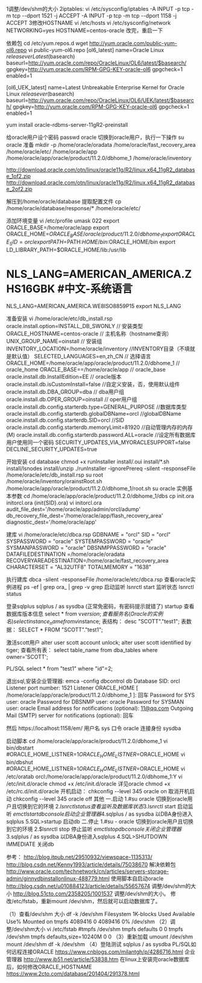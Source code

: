 1调整/dev/shm的大小
2iptables:
vi /etc/sysconfig/iptables
-A INPUT -p tcp -m tcp --dport 1521 -j ACCEPT
-A INPUT -p tcp -m tcp --dport 1158 -j ACCEPT
3修改HOSTNAME
vi /etc/hosts
vi /etc/sysconfig/network
NETWORKING=yes
HOSTNAME=centos-oracle
改完，重启一下

依赖包
cd /etc/yum.repos.d
wget http://yum.oracle.com/public-yum-ol6.repo
vi public-yum-ol6.repo
[ol6_latest]
name=Oracle Linux $releasever Latest ($basearch)
baseurl=http://yum.oracle.com/repo/OracleLinux/OL6/latest/$basearch/
gpgkey=http://yum.oracle.com/RPM-GPG-KEY-oracle-ol6
gpgcheck=1
enabled=1

[ol6_UEK_latest]
name=Latest Unbreakable Enterprise Kernel for Oracle Linux $releasever ($basearch)
baseurl=http://yum.oracle.com/repo/OracleLinux/OL6/UEK/latest/$basearch/
gpgkey=http://yum.oracle.com/RPM-GPG-KEY-oracle-ol6
gpgcheck=1
enabled=1

yum install oracle-rdbms-server-11gR2-preinstall

给oracle用户设个密码
passwd oracle
切换到oracle用户，执行一下操作
su oracle
准备
mkdir -p /home/oracle/oradata /home/oracle/fast_recovery_area /home/oracle/etc/ /home/oracle/app /home/oracle/app/oracle/product/11.2.0/dbhome_1 /home/oracle/inventory

http://download.oracle.com/otn/linux/oracle11g/R2/linux.x64_11gR2_database_1of2.zip
http://download.oracle.com/otn/linux/oracle11g/R2/linux.x64_11gR2_database_2of2.zip

解压到/home/oracle/database
提取配置文件
cp /home/oracle/database/response/* /home/oracle/etc/


添加环境变量
vi /etc/profile
umask 022
export ORACLE_BASE=/home/oracle/app
export ORACLE_HOME=$ORACLE_BASE/oracle/product/11.2.0/dbhome_1
export ORACLE_SID=orcl
export PATH=$PATH:$HOME/bin:$ORACLE_HOME/bin
export LD_LIBRARY_PATH=$ORACLE_HOME/lib:/usr/lib
# NLS_LANG=AMERICAN_AMERICA.ZHS16GBK #中文-系统语言
NLS_LANG=AMERICAN_AMERICA.WE8ISO8859P15
export NLS_LANG

准备安装
vi /home/oracle/etc/db_install.rsp
oracle.install.option=INSTALL_DB_SWONLY // 安装类型
ORACLE_HOSTNAME=centos-oracle // 主机名称（hostname查询）
UNIX_GROUP_NAME=oinstall // 安装组
INVENTORY_LOCATION=/home/oracle/inventory //INVENTORY目录（不填就是默认值）
SELECTED_LANGUAGES=en,zh_CN // 选择语言
ORACLE_HOME=/home/oracle/app/oracle/product/11.2.0/dbhome_1 // oracle_home
ORACLE_BASE==/home/oracle/app // oracle_base
oracle.install.db.InstallEdition=EE // oracle版本
oracle.install.db.isCustomInstall=false //自定义安装，否，使用默认组件
oracle.install.db.DBA_GROUP=dba // dba用户组
oracle.install.db.OPER_GROUP=oinstall // oper用户组
oracle.install.db.config.starterdb.type=GENERAL_PURPOSE //数据库类型
oracle.install.db.config.starterdb.globalDBName=orcl //globalDBName
oracle.install.db.config.starterdb.SID=orcl //SID
oracle.install.db.config.starterdb.memoryLimit=81920 //自动管理内存的内存(M)
oracle.install.db.config.starterdb.password.ALL=oracle //设定所有数据库用户使用同一个密码
SECURITY_UPDATES_VIA_MYORACLESUPPORT=false
DECLINE_SECURITY_UPDATES=true

开始安装
cd database
chmod +x runInstaller install/.oui install/*.sh install/lsnodes  install/unzip
./runInstaller -ignorePrereq -silent -responseFile /home/oracle/etc/db_install.rsp
su root
/home/oracle/inventory/orainstRoot.sh
/home/oracle/app/oracle/product/11.2.0/dbhome_1/root.sh
su oracle
实例基本参数
cd /home/oracle/app/oracle/product/11.2.0/dbhome_1/dbs
cp init.ora  initorcl.ora (init{SID}.ora)
vi initorcl.ora
audit_file_dest='/home/oracle/app/admin/orcl/adump'
db_recovery_file_dest='/home/oracle/app/flash_recovery_area'
diagnostic_dest='/home/oracle/app'

建库
vi /home/oracle/etc/dbca.rsp
GDBNAME = "orcl"
SID = "orcl"
SYSPASSWORD = "oracle"
SYSTEMPASSWORD = "oracle"
SYSMANPASSWORD = "oracle"
DBSNMPPASSWORD = "oracle"
DATAFILEDESTINATION =/home/oracle/oradata
RECOVERYAREADESTINATION=/home/oracle/fast_recovery_area
CHARACTERSET = "AL32UTF8"
TOTALMEMORY = "1638"

执行建库
dbca -silent -responseFile /home/oracle/etc/dbca.rsp
查看oracle实例进程
ps -ef | grep ora_ | grep -v grep
启动监听
lsnrctl start
监听状态
lsnrctl status


登录sqlplus
sqlplus / as sysdba (正常免密码，有密码提示就错了)
startup
查看数据库版本信息
select * from v$version;
查看服务名(Oracle的实例名)
select instance_name from v$instance;
表结构：
desc "SCOTT"."test1";
表数据：
SELECT * FROM "SCOTT"."test1";

激活scott用户
alter user scott account unlock;
alter user scott identified by tiger;
查看所有表：
select table_name from dba_tables where owner='SCOTT';

PL/SQL
select * from "test1" where "id"=2;

退出sql,安装企业管理器:
emca -config dbcontrol db
Database SID: orcl
Listener port number: 1521
Listener ORACLE_HOME [ /home/oracle/app/oracle/product/11.2.0/dbhome_1 ]: 回车
Password for SYS user: oracle
Password for DBSNMP user: oracle
Password for SYSMAN user: oracle
Email address for notifications (optional): 11@qq.com
Outgoing Mail (SMTP) server for notifications (optional): 回车

然后
https://localhost:1158/em/
用户名 sys
口令 oracle
连接身份 sysdba

启动脚本
cd /home/oracle/app/oracle/product/11.2.0/dbhome_1
vi bin/dbstart
#ORACLE_HOME_LISTNER=$1
ORACLE_HOME_LISTNER=$ORACLE_HOME
vi bin/dbshut
#ORACLE_HOME_LISTNER=$1
ORACLE_HOME_LISTNER=$ORACLE_HOME
vi /etc/oratab
orcl:/home/oracle/app/oracle/product/11.2.0/dbhome_1:Y
vi /etc/init.d/oracle
chmod +x /etc/init.d/oracle
详见oracle
chmod +x /etc/rc.d/init.d/oracle
开机启动：
chkconfig --level 345 oracle on
取消开机启动
chkconfig --level 345 oracle off
其他
一.启动
1.#su oracle              切换到oracle用户且切换到它的环境
2.$lsnrctl status           查看监听及数据库状态
3.$lsnrctl start            启动监听
$emctl start dbconsole 启动企业管理器
4.$sqlplus / as sysdba       以DBA身份进入sqlplus
5.SQL>startup                启动db
二.停止
1.#su - oracle              切换到oracle用户且切换到它的环境
2.$lsnrctl stop             停止监听
$emctl stop dbconsole 关闭企业管理器
3.$sqlplus / as sysdba      以DBA身份进入sqlplus
4.SQL>SHUTDOWN IMMEDIATE    关闭db

参考：
http://blog.itpub.net/29510932/viewspace-1135313/
http://blog.csdn.net/Kenny1993/article/details/75038670
解决依赖包
http://www.oracle.com/technetwork/cn/articles/servers-storage-admin/ginnydbinstallonlinux-488779.html
使用脚本自启动oracle
http://blog.csdn.net/u010884123/article/details/55657674
调整/dev/shm的大小
http://blog.51cto.com/2358205/1001537
调整/dev/shm的大小。
修改/etc/fstab，重新mount /dev/shm，然后就可以启动数据库了。

（1）查看/dev/shm 大小
df -k /dev/shm
Filesystem 1K-blocks Used Available Use% Mounted on
tmpfs 4089416 0 4089416 0% /dev/shm
（2）调整/dev/shm大小
vi /etc/fstab
#tmpfs /dev/shm tmpfs defaults 0 0
tmpfs /dev/shm tmpfs defaults,size=10240M 0 0
（3）重新加载
umount /dev/shm
mount /dev/shm
df -k /dev/shm
（4）登陆测试
sqlplus / as sysdba
PL/SQL如何远程连接ORACLE
https://www.cnblogs.com/milantgh/p/4286716.html
企业管理器
http://www.jb51.net/article/53838.htm
在linux上安装完oracle数据库后，如何修改ORACLE_HOSTNAME
https://www.2cto.com/database/201404/291378.html


